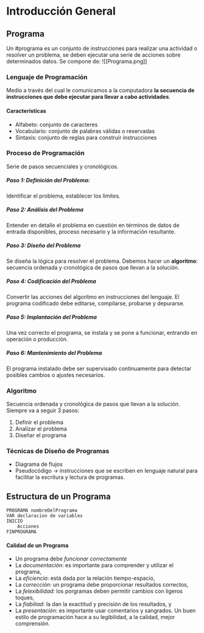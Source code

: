 # Introducción General
## Programa
Un #programa es un conjunto de instrucciones para realizar una actividad o resolver un problema, se deben ejecutar una serie de acciones sobre determinados datos.
Se compone de: 
![[Programa.png]]
### Lenguaje de Programación
Medio a través del cual le comunicamos a la computadora **la secuencia de instrucciones que debe ejecutar para llevar a cabo actividades**.
#### Características
- Alfabeto: conjunto de caracteres
- Vocabulario: conjunto de palabras válidas o reservadas
- Sintaxis: conjunto de reglas para construir instrucciones
### Proceso de Programación 
Serie de pasos secuenciales y cronológicos.
##### Paso 1: Definición del Problema:
Identificar el problema, establecer los límites.
##### Paso 2: Análisis del Problema
Entender en detalle el problema en cuestión en términos de datos de entrada disponibles, proceso necesario y la información resultante.
##### Paso 3: Diseño del Problema
Se diseña la lógica para resolver el problema. Debemos hacer un **algoritmo**: secuencia ordenada y cronológica de pasos que llevan a la solución.
##### Paso 4: Codificación del Problema
Convertir las acciones del algoritmo en instrucciones del lenguaje. El programa codificado debe editarse, compilarse, probarse y depurarse.
##### Paso 5: Implantación del Problema
Una vez correcto el programa, se instala y se pone a funcionar, entrando en operación o producción.
##### Paso 6: Mantenimiento del Problema
El programa instalado debe ser supervisado continuamente para detectar posibles cambios o ajustes necesarios.
### Algoritmo
Secuencia ordenada y cronológica de pasos que llevan a la solución. Siempre va a seguir 3 pasos: 
1. Definir el problema
2. Analizar el problema
3. Diseñar el programa
### Técnicas de Diseño de Programas
- Diagrama de flujos
- Pseudocódigo → instrucciones que se escriben en lenguaje natural para facilitar la escritura y lectura de programas.
## Estructura de un Programa
```
PROGRAMA nombreDelPrograma
VAR declaracion de variables
INICIO
	Acciones
FINPROGRAMA
```
#### Calidad de un Programa
- Un programa debe _funcionar correctamente_
- La _documentación_: es importante para comprender y utilizar el programa,
- La _eficiencia_: está dada por la relación tiempo-espacio,
- La _corrección_: un programa debe proporcionar resultados correctos,
- La _felexibilidad_: los porgramas deben permitir cambios con ligeros toques,
- La _fiabiliad_: la dan la exactitud y precisión de los resultados, y
- La _presentación_: es importante usar comentarios y sangrados.
Un buen estilo de programación hace a su legibilidad, a la calidad, mejor comprensión.